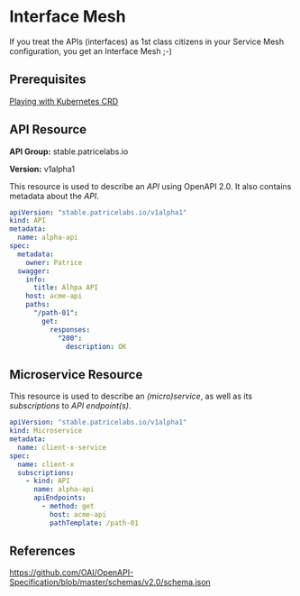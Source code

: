 # Interface Mesh

If you treat the APIs (interfaces) as 1st class citizens in your Service Mesh configuration, you get an Interface Mesh ;-)

## Prerequisites

[Playing with Kubernetes CRD](https://github.com/patricekrakow/learning-stuff/blob/master/playing-with-Kubernetes-CRD/playing-with-Kubernetes-CRD.md)

## API Resource

**API Group:** stable.patricelabs.io

**Version:** v1alpha1

This resource is used to describe an _API_ using OpenAPI 2.0. It also contains metadata about the _API_.

```yaml
apiVersion: "stable.patricelabs.io/v1alpha1"
kind: API
metadata:
  name: alpha-api
spec:
  metadata:
    owner: Patrice
  swagger:
    info:
      title: Alhpa API
    host: acme-api
    paths:
      "/path-01":
        get:
          responses:
            "200":
              description: OK
```

## Microservice Resource

This resource is used to describe an _(micro)service_, as well as its _subscriptions_ to _API endpoint(s)_.

```yaml
apiVersion: "stable.patricelabs.io/v1alpha1"
kind: Microservice
metadata:
  name: client-x-service
spec:
  name: client-x
  subscriptions:
    - kind: API
      name: alpha-api
      apiEndpoints:
        - method: get
          host: acme-api
          pathTemplate: /path-01
```

## References

<https://github.com/OAI/OpenAPI-Specification/blob/master/schemas/v2.0/schema.json>
